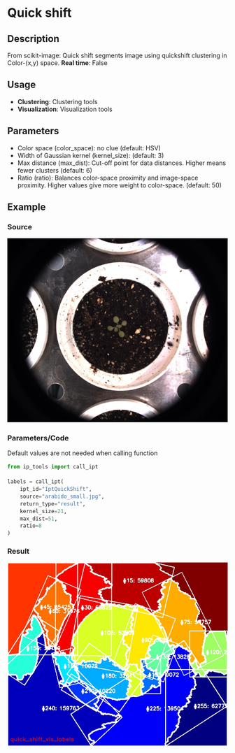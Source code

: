 # Quick shift

## Description

From scikit-image: Quick shift segments image using quickshift clustering in Color-(x,y) space.
**Real time**: False

## Usage

- **Clustering**: Clustering tools
- **Visualization**: Visualization tools

## Parameters

- Color space (color_space): no clue (default: HSV)
- Width of Gaussian kernel (kernel_size):  (default: 3)
- Max distance (max_dist): Cut-off point for data distances.
Higher means fewer clusters (default: 6)
- Ratio (ratio): Balances color-space proximity and image-space proximity. 
Higher values give more weight to color-space. (default: 50)

## Example

### Source

![Source image](images/arabido_small.jpg)

### Parameters/Code

Default values are not needed when calling function

```python
from ip_tools import call_ipt

labels = call_ipt(
    ipt_id="IptQuickShift",
    source="arabido_small.jpg",
    return_type="result",
    kernel_size=21,
    max_dist=51,
    ratio=8
)
```

### Result

![Result image](images/ipt_Quick_shift.jpg)
